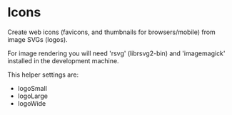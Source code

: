 
Icons
=====

Create web icons (favicons, and thumbnails for browsers/mobile) from image SVGs (logos).

For image rendering you will need 'rsvg' (librsvg2-bin) and 'imagemagick' installed in the
development machine.

This helper settings are:

* logoSmall
* logoLarge
* logoWide

